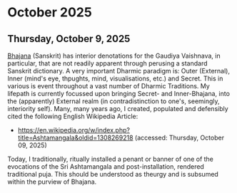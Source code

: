 # October 2025 #

## Thursday, October 9, 2025 ##

[Bhajana](https://en.wikipedia.org/wiki/Bhajan) (Sanskrit) has interior denotations for the Gaudiya Vaishnava, in particular, that are not readily apparent through perusing a standard Sanskrit dictionary. A very important Dharmic paradigm is: Outer (External), Inner (mind's eye, thpughts, mind, visualisations, etc.) and Secret. This in various is event throughout a vast number of Dharmic Traditions. My lifepath is currently focussed upon bringing Secret- and Inner-Bhajana, into the (apparently) External realm (in contradistinction to one's, seemingly, interiority self). Many, many years ago, I created, populated and defensibly cited the following English Wikipedia Article:

* https://en.wikipedia.org/w/index.php?title=Ashtamangala&oldid=1308269218 (accessed: Thursday, October 09, 2025)

Today, I traditionally, ritually installed a penant or banner of one of the evocations of the Sri Ashtamangala and post-installation, rendered traditional puja. This should be understood as theurgy and is subsumed within the purview of Bhajana.


